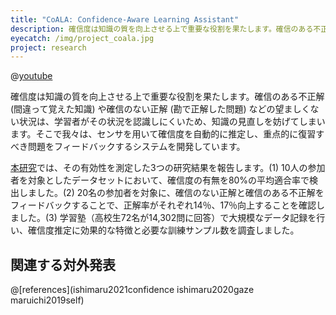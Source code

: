 ```yaml
---
title: "CoALA: Confidence-Aware Learning Assistant"
description: 確信度は知識の質を向上させる上で重要な役割を果たします。確信のある不正解や確信のない正解などの望ましくない状況は、学習者がその状況を認識しにくいため、知識の見直しを妨げてしまいます。そこで我々は、センサを用いて確信度を自動的に推定し、重点的に復習すべき問題をフィードバックするシステムを開発しています。
eyecatch: /img/project_coala.jpg
project: research
---
```


@[youtube](aGRKphIuePE)

確信度は知識の質を向上させる上で重要な役割を果たします。確信のある不正解 (間違って覚えた知識) や確信のない正解 (勘で正解した問題) などの望ましくない状況は、学習者がその状況を認識しにくいため、知識の見直しを妨げてしまいます。そこで我々は、センサを用いて確信度を自動的に推定し、重点的に復習すべき問題をフィードバックするシステムを開発しています。

[本研究](https://arxiv.org/abs/2102.07312)では、その有効性を測定した3つの研究結果を報告します。(1) 10人の参加者を対象としたデータセットにおいて、確信度の有無を80%の平均適合率で検出しました。(2) 20名の参加者を対象に、確信のない正解と確信のある不正解をフィードバックすることで、正解率がそれぞれ14％、17％向上することを確認しました。(3) 学習塾（高校生72名が14,302問に回答）で大規模なデータ記録を行い、確信度推定に効果的な特徴と必要な訓練サンプル数を調査しました。

## 関連する対外発表

@[references](ishimaru2021confidence ishimaru2020gaze maruichi2019self)